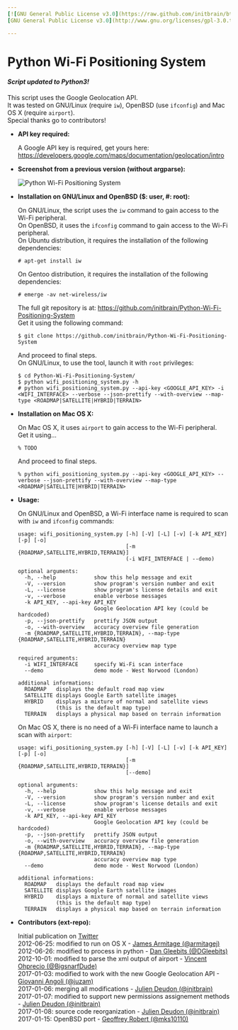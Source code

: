 ```yaml
---
[![GNU General Public License v3.0](https://raw.github.com/initbrain/btsmapper/master/btsmapper/images/logo_gpl_v3.png)](http://www.gnu.org/licenses/gpl-3.0.txt)  
[GNU General Public License v3.0](http://www.gnu.org/licenses/gpl-3.0.txt)

---
```


Python Wi-Fi Positioning System
===============================

#### *Script updated to Python3!*  
This script uses the Google Geolocation API.  
It was tested on GNU/Linux (require `iw`), OpenBSD (use `ifconfig`) and Mac OS X (require `airport`).  
Special thanks go to contributors!


*   **API key required:**

    A Google API key is required, get yours here:  
    https://developers.google.com/maps/documentation/geolocation/intro


*   **Screenshot from a previous version (without argparse):**

    ![Python Wi-Fi Positioning System](https://raw.githubusercontent.com/initbrain/Python-Wi-Fi-Positioning-System/master/demo/GNU_Linux_20170108.png)


*   **Installation on GNU/Linux and OpenBSD ($: user, #: root):**

    On GNU/Linux, the script uses the `iw` command to gain access to the Wi-Fi peripheral.  
    On OpenBSD, it uses the `ifconfig` command to gain access to the Wi-Fi peripheral.  
    On Ubuntu distribution, it requires the installation of the following dependencies:

        # apt-get install iw

    On Gentoo distribution, it requires the installation of the following dependencies:

        # emerge -av net-wireless/iw

    The full git repository is at: <https://github.com/initbrain/Python-Wi-Fi-Positioning-System>  
    Get it using the following command:

        $ git clone https://github.com/initbrain/Python-Wi-Fi-Positioning-System

    And proceed to final steps.  
    On GNU/Linux, to use the tool, launch it with `root` privileges:

        $ cd Python-Wi-Fi-Positioning-System/
        $ python wifi_positioning_system.py -h
        # python wifi_positioning_system.py --api-key <GOOGLE_API_KEY> -i <WIFI_INTERFACE> --verbose --json-prettify --with-overview --map-type <ROADMAP|SATELLITE|HYBRID|TERRAIN>


*   **Installation on Mac OS X:**

    On Mac OS X, it uses `airport` to gain access to the Wi-Fi peripheral.  
    Get it using...

        % TODO

    And proceed to final steps.  

        % python wifi_positioning_system.py --api-key <GOOGLE_API_KEY> --verbose --json-prettify --with-overview --map-type <ROADMAP|SATELLITE|HYBRID|TERRAIN>


*   **Usage:**

    On GNU/Linux and OpenBSD, a Wi-Fi interface name is required to scan with `iw` and `ifconfig` commands:

        usage: wifi_positioning_system.py [-h] [-V] [-L] [-v] [-k API_KEY] [-p] [-o]
                                          [-m {ROADMAP,SATELLITE,HYBRID,TERRAIN}]
                                          (-i WIFI_INTERFACE | --demo)

        optional arguments:
          -h, --help            show this help message and exit
          -V, --version         show program's version number and exit
          -L, --license         show program's license details and exit
          -v, --verbose         enable verbose messages
          -k API_KEY, --api-key API_KEY
                                Google Geolocation API key (could be hardcoded)
          -p, --json-prettify   prettify JSON output
          -o, --with-overview   accuracy overview file generation
          -m {ROADMAP,SATELLITE,HYBRID,TERRAIN}, --map-type {ROADMAP,SATELLITE,HYBRID,TERRAIN}
                                accuracy overview map type

        required arguments:
          -i WIFI_INTERFACE     specify Wi-Fi scan interface
          --demo                demo mode - West Norwood (London)

        additional informations:
          ROADMAP   displays the default road map view
          SATELLITE displays Google Earth satellite images
          HYBRID    displays a mixture of normal and satellite views
                    (this is the default map type)
          TERRAIN   displays a physical map based on terrain information

    On Mac OS X, there is no need of a Wi-Fi interface name to launch a scan with `airport`:

        usage: wifi_positioning_system.py [-h] [-V] [-L] [-v] [-k API_KEY] [-p] [-o]
                                          [-m {ROADMAP,SATELLITE,HYBRID,TERRAIN}]
                                          [--demo]

        optional arguments:
          -h, --help            show this help message and exit
          -V, --version         show program's version number and exit
          -L, --license         show program's license details and exit
          -v, --verbose         enable verbose messages
          -k API_KEY, --api-key API_KEY
                                Google Geolocation API key (could be hardcoded)
          -p, --json-prettify   prettify JSON output
          -o, --with-overview   accuracy overview file generation
          -m {ROADMAP,SATELLITE,HYBRID,TERRAIN}, --map-type {ROADMAP,SATELLITE,HYBRID,TERRAIN}
                                accuracy overview map type
          --demo                demo mode - West Norwood (London)

        additional informations:
          ROADMAP   displays the default road map view
          SATELLITE displays Google Earth satellite images
          HYBRID    displays a mixture of normal and satellite views
                    (this is the default map type)
          TERRAIN   displays a physical map based on terrain information


*   **Contributors (ext-repo):**

    Initial publication on [Twitter](https://twitter.com/initbrain/status/215019236102377472)  
    2012-06-25: modified to run on OS X - [James Armitage (@armitagej)](https://twitter.com/armitagej)  
    2012-06-26: modified to process in python - [Dan Gleebits (@DGleebits)](https://twitter.com/DGleebits)  
    2012-10-01: modified to parse the xml output of airport - [Vincent Ohprecio (@BigsnarfDude)](https://twitter.com/BigsnarfDude)  
    2017-01-03: modified to work with the new Google Geolocation API - [Giovanni Angoli (@juzam)](https://twitter.com/juzam)  
    2017-01-06: merging all modifications - [Julien Deudon (@initbrain)](https://twitter.com/initbrain)  
    2017-01-07: modified to support new permissions assignement methods - [Julien Deudon (@initbrain)](https://twitter.com/initbrain)  
    2017-01-08: source code reorganization - [Julien Deudon (@initbrain)](https://twitter.com/initbrain)  
    2017-01-15: OpenBSD port - [Geoffrey Robert (@mks10110)](https://twitter.com/mks10110)
